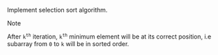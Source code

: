 Implement selection sort algorithm.

> [!NOTE]
> After <code>k<sup>th</sup></code> iteration, <code>k<sup>th</sup></code> minimum element will be at its correct position, i.e subarray from `0` to `k` will be in sorted order.
